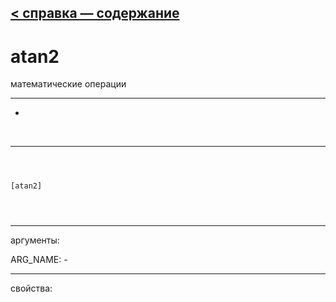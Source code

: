 [< справка — содержание](ceammc_lib.html)
---

# atan2


математические операции

---

-
<br>


---


```



[atan2]


            
```

---
аргументы:

ARG_NAME: -<br>

---
свойства:


